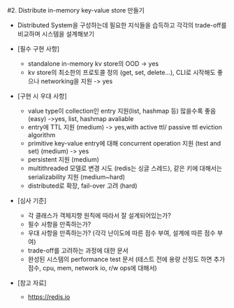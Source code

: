 #2. Distribute in-memory key-value store 만들기 
- Distributed System을 구성하는데 필요한 지식들을 습득하고 각각의 trade-off를 비교하며 시스템을 설계해보기

- [필수 구현 사항] 
    - standalone in-memory kv store의 OOD -> yes 
    - kv store의 최소한의 프로토콜 정의 (get, set, delete...), CLI로 시작해도 좋으나 networking을 지원 -> yes 

-  [구현 시 우대 사항] 
    - value type이 collection인 entry 지원(list, hashmap 등) 많을수록 좋음 (easy) ->yes, list, hashmap avaliable
    - entry에 TTL 지원 (medium) -> yes,with active ttl/ passive ttl eviction algorithm
    - primitive key-value entry에 대해 concurrent operation 지원 (test and set) (medium) -> yes
    - persistent 지원 (medium)
    - multithreaded 모델로 변경 시도 (redis는 싱글 스레드), 같은 키에 대해서는 serializability 지원 (medium~hard)
    - distributed로 확장, fail-over 고려 (hard)

- [심사 기준] 
    - 각 클래스가 객체지향 원칙에 따라서 잘 설계되어있는가?
    - 필수 사항을 만족하는가?
    - 우대 사항을 만족하는가? (각각 난이도에 따른 점수 부여, 설계에 따른 점수 부여)
    - trade-off를 고려하는 과정에 대한 문서
    - 완성된 시스템의 performance test 문서 (테스트 전에 용량 산정도 하면 추가 점수, cpu, mem, network io, r/w ops에 대해서)

- [참고 자료]
    - https://redis.io